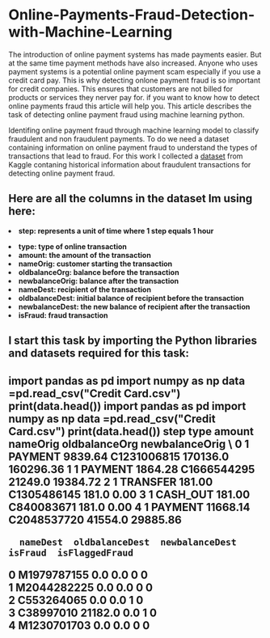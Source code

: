 # Online-Payments-Fraud-Detection-with-Machine-Learning

The introduction of online payment systems has made payments easier. But at the same time payment methods have also increased. Anyone who uses payment systems is a potential online payment scam especially if you use a credit card pay. This is why detecting onlone payment fraud is so important for credit companies. This ensures that customers are not billed for products or services they nerver pay for. if you want to know how to detect online payments fraud this article will help you. This article describes the task of detecting online payment fraud using machine learning python.

Identifing online payment fraud through machine learning model to classify fraudulent and non fraudulent payments. To do we need a dataset containing information on online payment fraud to understand the types of transactions that lead to fraud. For this work I collected a <a href="https://www.kaggle.com/ealaxi/paysim1/download">dataset</a> from Kaggle contaning historical information about fraudulent transactions for detecting online payment fraud.
<h2>Here are all the columns in the dataset Im using here:</h2>

<b><li>step: represents a unit of time where 1 step equals 1 hour</li>
<li>type: type of online transaction</li>
<li>amount: the amount of the transaction</li>
<li>nameOrig: customer starting the transaction</li>
<li>oldbalanceOrg: balance before the transaction</li>
<li>newbalanceOrig: balance after the transaction</li>
<li>nameDest: recipient of the transaction</li>
<li>oldbalanceDest: initial balance of recipient before the transaction</li>
<li>newbalanceDest: the new balance of recipient after the transaction</li>
<li>isFraud: fraud transaction</li></b>


<h2>I start this task by importing the Python libraries and datasets required for this task:<h2>
import pandas as pd
import numpy as np
data =pd.read_csv("Credit Card.csv")
print(data.head())
import pandas as pd
import numpy as np
data =pd.read_csv("Credit Card.csv")
print(data.head())
   step      type    amount     nameOrig  oldbalanceOrg  newbalanceOrig  \
0     1   PAYMENT   9839.64  C1231006815       170136.0       160296.36   
1     1   PAYMENT   1864.28  C1666544295        21249.0        19384.72   
2     1  TRANSFER    181.00  C1305486145          181.0            0.00   
3     1  CASH_OUT    181.00   C840083671          181.0            0.00   
4     1   PAYMENT  11668.14  C2048537720        41554.0        29885.86   

      nameDest  oldbalanceDest  newbalanceDest  isFraud  isFlaggedFraud  
0  M1979787155             0.0             0.0        0               0  
1  M2044282225             0.0             0.0        0               0  
2   C553264065             0.0             0.0        1               0  
3    C38997010         21182.0             0.0        1               0  
4  M1230701703             0.0             0.0        0               0  
